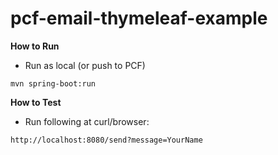# pcf-email-thymeleaf-example

**How to Run**
- Run as local (or push to PCF)
```
mvn spring-boot:run
```

**How to Test**
- Run following at curl/browser:
```
http://localhost:8080/send?message=YourName
```